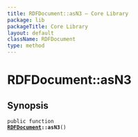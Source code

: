 ```yaml
---
title: RDFDocument::asN3 — Core Library
package: lib
packageTitle: Core Library
layout: default
className: RDFDocument
type: method
---
```


# RDFDocument::asN3

## Synopsis

<code>public function <b><a href="RDFDocument">RDFDocument</a>::asN3</b>()</code>

